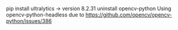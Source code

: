 


pip install ultralytics -> version 8.2.31
uninstall opencv-python
Using opencv-python-headless
due to https://github.com/opencv/opencv-python/issues/386